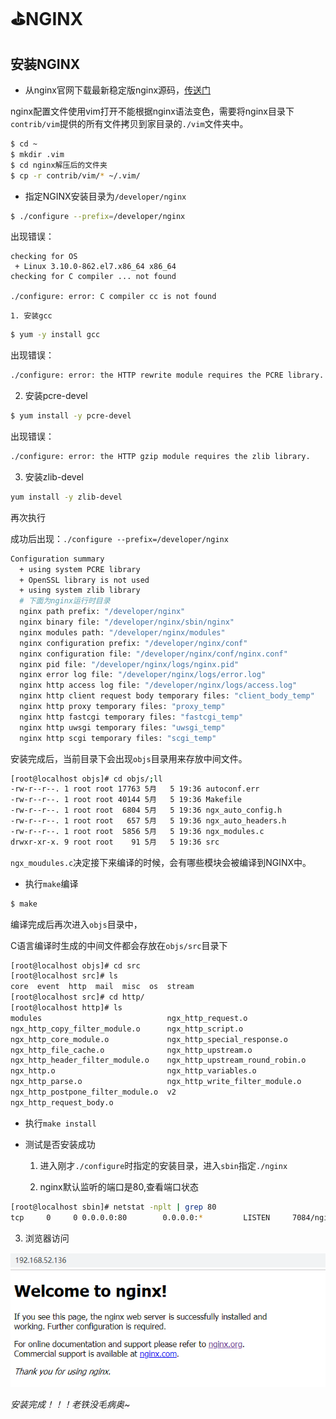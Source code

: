 # :golf:NGINX

## 安装NGINX

- 从nginx官网下载最新稳定版nginx源码，[传送门](nginx.org)

nginx配置文件使用vim打开不能根据nginx语法变色，需要将nginx目录下`contrib/vim`提供的所有文件拷贝到家目录的`./vim`文件夹中。

~~~bash
$ cd ~
$ mkdir .vim
$ cd nginx解压后的文件夹
$ cp -r contrib/vim/* ~/.vim/
~~~

- 指定NGINX安装目录为`/developer/nginx`

~~~bash
$ ./configure --prefix=/developer/nginx
~~~

出现错误：

~~~
checking for OS
 + Linux 3.10.0-862.el7.x86_64 x86_64
checking for C compiler ... not found

./configure: error: C compiler cc is not found
~~~

	1. 安装gcc

~~~bash
$ yum -y install gcc
~~~

出现错误：

~~~bash
./configure: error: the HTTP rewrite module requires the PCRE library.
~~~

2. 安装pcre-devel

~~~bash
$ yum install -y pcre-devel
~~~

出现错误：

~~~bash
./configure: error: the HTTP gzip module requires the zlib library.
~~~

3. 安装zlib-devel

~~~bash
yum install -y zlib-devel
~~~

再次执行

成功后出现：`./configure --prefix=/developer/nginx`

~~~bash
Configuration summary
  + using system PCRE library
  + OpenSSL library is not used
  + using system zlib library
  # 下面为nginx运行时目录
  nginx path prefix: "/developer/nginx"
  nginx binary file: "/developer/nginx/sbin/nginx"
  nginx modules path: "/developer/nginx/modules"
  nginx configuration prefix: "/developer/nginx/conf"
  nginx configuration file: "/developer/nginx/conf/nginx.conf"
  nginx pid file: "/developer/nginx/logs/nginx.pid"
  nginx error log file: "/developer/nginx/logs/error.log"
  nginx http access log file: "/developer/nginx/logs/access.log"
  nginx http client request body temporary files: "client_body_temp"
  nginx http proxy temporary files: "proxy_temp"
  nginx http fastcgi temporary files: "fastcgi_temp"
  nginx http uwsgi temporary files: "uwsgi_temp"
  nginx http scgi temporary files: "scgi_temp"
~~~

安装完成后，当前目录下会出现`objs`目录用来存放中间文件。

~~~bash
[root@localhost objs]# cd objs/;ll
-rw-r--r--. 1 root root 17763 5月   5 19:36 autoconf.err
-rw-r--r--. 1 root root 40144 5月   5 19:36 Makefile
-rw-r--r--. 1 root root  6804 5月   5 19:36 ngx_auto_config.h
-rw-r--r--. 1 root root   657 5月   5 19:36 ngx_auto_headers.h
-rw-r--r--. 1 root root  5856 5月   5 19:36 ngx_modules.c
drwxr-xr-x. 9 root root    91 5月   5 19:36 src
~~~

`ngx_moudules.c`决定接下来编译的时候，会有哪些模块会被编译到NGINX中。

- 执行`make`编译

~~~bash
$ make
~~~

编译完成后再次进入`objs`目录中，

C语言编译时生成的中间文件都会存放在`objs/src`目录下

~~~bash
[root@localhost objs]# cd src
[root@localhost src]# ls
core  event  http  mail  misc  os  stream
[root@localhost src]# cd http/
[root@localhost http]# ls
modules                            ngx_http_request.o
ngx_http_copy_filter_module.o      ngx_http_script.o
ngx_http_core_module.o             ngx_http_special_response.o
ngx_http_file_cache.o              ngx_http_upstream.o
ngx_http_header_filter_module.o    ngx_http_upstream_round_robin.o
ngx_http.o                         ngx_http_variables.o
ngx_http_parse.o                   ngx_http_write_filter_module.o
ngx_http_postpone_filter_module.o  v2
ngx_http_request_body.o
~~~

- 执行`make install`

- 测试是否安装成功

  1. 进入刚才`./configure`时指定的安装目录，进入`sbin`指定`./nginx`

  2. nginx默认监听的端口是80,查看端口状态

~~~bash
[root@localhost sbin]# netstat -nplt | grep 80
tcp     0     0 0.0.0.0:80        0.0.0.0:*         LISTEN     7084/nginx: master  
~~~

3. 浏览器访问

![](https://github.com/xiao-ren-wu/notebook/blob/master/src/images/hello.png)

*安装完成！！！老铁没毛病奥~*

























